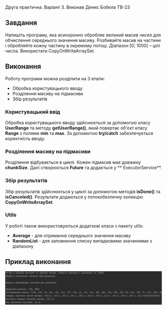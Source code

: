 Друга практична. Варіант 3. Виконав Денис Бобела ТВ-23

## Завдання

Напишіть програму, яка асинхронно обробляє великий масив чисел для обчислення середнього значення масиву. Розбивайте
масив на частини і обробляйте кожну частину в окремому потоці.
Діапазон [0; 1000] – цілі числа. Використати CopyOnWriteArraySet.

## Виконання

Роботу програми можна розділити на 3 етапи:

- Обробка користувацького вводу
- Розділення масиву на підмасиви
- Збір результатів

### Користувацький ввід

Обробка користувацького вводу здійснюється за допомогою класу **UserRange** та методу **getUserRange()**, який повертає
об'єкт класу **Range** з полями **min** та **max**. За допомогою **try/catch** забезпечується коректність вводу.

### Розділення масиву на підмасиви

Розділення відбувається в циклі. Кожен підмасив має довжину **chunkSize**. Далі створюється **Future** та додається у **
ExecutorService**.

### Збір результатів

Збір результатів здійснюється у циклі за допомогою методів **isDone()** та **isCanceled()**. Результати додаються у
потокобезпечну колекцію **CopyOnWriteArraySet**.

### Utils

У роботі також використовуються додаткові класи з пакету utils:
- **Average** - для отримання середнього значення масиву
- **RandomList** - для заповнення списку випадковими значеннями з діапазону

## Приклад виконання

![](misc/result.png)